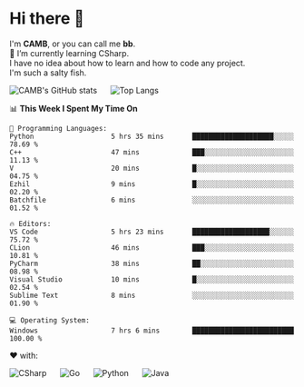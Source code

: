 # Hi there 👋
<!--
**CAMB-dev/CAMB-dev** is a ✨ _special_ ✨ repository because its `README.md` (this file) appears on your GitHub profile.

Here are some ideas to get you started:

- 🔭 I’m currently working on ...
- 🌱 I’m currently learning ...
- 👯 I’m looking to collaborate on ...
- 🤔 I’m looking for help with ...
- 💬 Ask me about ...
- 📫 How to reach me: ...
- 😄 Pronouns: ...
- ⚡ Fun fact: ...
-->
 I'm **CAMB**, or you can call me **bb**.  
 🌱 I’m currently learning CSharp.  
 I have no idea about how to learn and how to code any project.  
 I'm such a salty fish.
 
 
![CAMB's GitHub stats](https://github-readme-stats.vercel.app/api?username=CAMB-dev&show_icons=true&theme=tokyonight)
&nbsp;&nbsp;&nbsp;&nbsp;
![Top Langs](https://github-readme-stats.vercel.app/api/top-langs/?username=CAMB-dev&langs_count=5&theme=tokyonight)


<!--START_SECTION:waka-->
📊 **This Week I Spent My Time On** 

```text
💬 Programming Languages: 
Python                   5 hrs 35 mins       ████████████████████░░░░░   78.69 % 
C++                      47 mins             ███░░░░░░░░░░░░░░░░░░░░░░   11.13 % 
V                        20 mins             █░░░░░░░░░░░░░░░░░░░░░░░░   04.75 % 
Ezhil                    9 mins              █░░░░░░░░░░░░░░░░░░░░░░░░   02.20 % 
Batchfile                6 mins              ░░░░░░░░░░░░░░░░░░░░░░░░░   01.52 % 

🔥 Editors: 
VS Code                  5 hrs 23 mins       ███████████████████░░░░░░   75.72 % 
CLion                    46 mins             ███░░░░░░░░░░░░░░░░░░░░░░   10.81 % 
PyCharm                  38 mins             ██░░░░░░░░░░░░░░░░░░░░░░░   08.98 % 
Visual Studio            10 mins             █░░░░░░░░░░░░░░░░░░░░░░░░   02.54 % 
Sublime Text             8 mins              ░░░░░░░░░░░░░░░░░░░░░░░░░   01.90 % 

💻 Operating System: 
Windows                  7 hrs 6 mins        █████████████████████████   100.00 % 
```


<!--END_SECTION:waka-->


❤ with:

![CSharp](https://img.shields.io/badge/CSharp-%23512BD4?style=for-the-badge&logo=.net)
&nbsp;&nbsp;&nbsp;&nbsp;
![Go](https://img.shields.io/badge/Go-000000?style=for-the-badge&logo=go)
&nbsp;&nbsp;&nbsp;&nbsp;
![Python](https://img.shields.io/badge/Python-000000?style=for-the-badge&logo=python)
&nbsp;&nbsp;&nbsp;&nbsp;
![Java](https://img.shields.io/badge/Java-964B00?style=for-the-badge&logo=openjdk)
